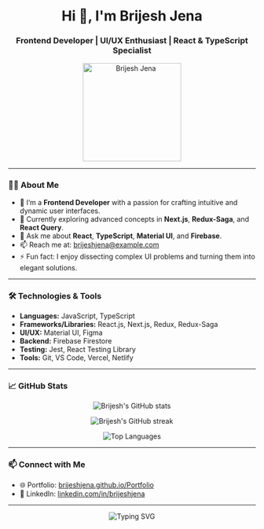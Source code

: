 <h1 align="center">Hi 👋, I'm Brijesh Jena</h1>
<h3 align="center">Frontend Developer | UI/UX Enthusiast | React & TypeScript Specialist</h3>

<p align="center">
  <a href="https://brijeshjena.github.io/Portfolio/">
    <img src="https://brijeshjena.github.io/Portfolio/assets/profile-pic.png" alt="Brijesh Jena" width="200" />
  </a>
</p>

---

### 🧑‍💻 About Me

- 🔭 I’m a **Frontend Developer** with a passion for crafting intuitive and dynamic user interfaces.
- 🌱 Currently exploring advanced concepts in **Next.js**, **Redux-Saga**, and **React Query**.
- 💬 Ask me about **React**, **TypeScript**, **Material UI**, and **Firebase**.
- 📫 Reach me at: [brijeshjena@example.com](mailto:brijeshjena@example.com)
- ⚡ Fun fact: I enjoy dissecting complex UI problems and turning them into elegant solutions.

---

### 🛠️ Technologies & Tools

- **Languages:** JavaScript, TypeScript
- **Frameworks/Libraries:** React.js, Next.js, Redux, Redux-Saga
- **UI/UX:** Material UI, Figma
- **Backend:** Firebase Firestore
- **Testing:** Jest, React Testing Library
- **Tools:** Git, VS Code, Vercel, Netlify

---

### 📈 GitHub Stats

<p align="center">
  <img src="https://github-readme-stats.vercel.app/api?username=brijeshjena&show_icons=true&theme=default" alt="Brijesh's GitHub stats" />
</p>

<p align="center">
  <img src="https://github-readme-streak-stats.herokuapp.com/?user=brijeshjena&theme=default" alt="Brijesh's GitHub streak" />
</p>

<p align="center">
  <img src="https://github-readme-stats.vercel.app/api/top-langs/?username=brijeshjena&layout=compact&theme=default" alt="Top Languages" />
</p>

---

### 📫 Connect with Me

- 🌐 Portfolio: [brijeshjena.github.io/Portfolio](https://brijeshjena.github.io/Portfolio/)
- 💼 LinkedIn: [linkedin.com/in/brijeshjena](https://linkedin.com/in/brijeshjena)

---

<p align="center">
  <img src="https://readme-typing-svg.herokuapp.com?font=Fira+Code&size=24&duration=3000&pause=500&center=true&width=435&lines=Frontend+Developer;React+Enthusiast;UI/UX+Designer;Lifelong+Learner" alt="Typing SVG" />
</p>
